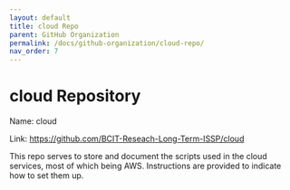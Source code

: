 ```yaml
---
layout: default
title: cloud Repo
parent: GitHub Organization
permalink: /docs/github-organization/cloud-repo/
nav_order: 7
---
```


# cloud Repository

Name: cloud

Link: <a href="https://github.com/BCIT-Reseach-Long-Term-ISSP/cloud">https://github.com/BCIT-Reseach-Long-Term-ISSP/cloud</a>

This repo serves to store and document the scripts used in the cloud services, most of which being AWS. Instructions are provided to indicate how to set them up.
